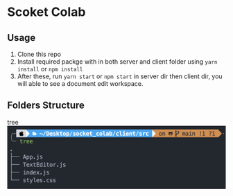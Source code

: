 # Scoket Colab

## Usage

1. Clone this repo
2. Install required packge with in both server and client folder using `yarn install` or `npm install`
3. After these, run `yarn start` or `npm start` in server dir then client dir, you will able to see a document edit workspace.

## Folders Structure

tree
![image](tree.png)

